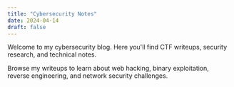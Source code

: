 ```yaml
---
title: "Cybersecurity Notes"
date: 2024-04-14
draft: false
---
```


Welcome to my cybersecurity blog. Here you'll find CTF writeups, security research, and technical notes.

Browse my writeups to learn about web hacking, binary exploitation, reverse engineering, and network security challenges.
